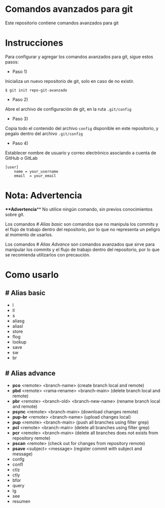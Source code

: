 # Comandos avanzados para git

Este repositorio contiene comandos avanzados para git 

# Instrucciones

Para configurar y agregar los comandos avanzados para git, sigue estos pasos:

- Paso 1)

Inicializa un nuevo repositorio de git, solo en caso de no existir.

```shell
$ git init repo-git-avanzado
```

- Paso 2)

Abre el archivo de configuración de git, en la ruta ``.git/config``

- Paso 3)

Copia todo el contenido del archivo `config` disponible en este repositorio, y pegalo dentro del archivo ``.git/config``

- Paso 4)

Establecer nombre de usuario y correo electrónico asociando a cuenta de GitHub o GitLab

```text
[user]
    name = your_username
    email  = your_email
```

# **Nota: Advertencia**

**\*\*Advertencia**** No utilice ningún comando, sin previos conocimientos sobre git.

Los comandos *# Alias basic* son comandos que no manipula los commits y el flujo de trabajo dentro del repositorio, por lo que no representa un peligro al momento de usarlos.

Los comandos *# Alias Advance* son comandos avanzados que sirve para  manipular los commits y el flujo de trabajo dentro del repositorio, por lo que se recomienda utilizarlos con precaución.

# Como usarlo

## # Alias basic

- l
- ll
- s
- aliasg
- aliasl
- store
- flog
- lookup
- save
- sw
- br

## # Alias advance

- __pco__ \<remote> \<branch-name> (create branch local and remote)
- __pbd__ \<remote> \<rama-rename> \<branch-main> (delete branch local and remote)
- __pbr__ \<remote> \<branch-old> \<branch-new-name> (rename branch local and remote)
- __psync__ \<remote> \<branch-main> (download changes remote)
- __pup-br__ \<remote> \<branch-name> (upload changes local)
- __pup__ \<remote> \<branch-main> (push all branches using filter grep)
- __pcl__ \<remote> \<branch-main> (delete all branches using filter grep)
- __pcr__ \<remote> \<branch-main> (delete all branches does not exists from repository remote)
- __pscan__ \<remote> (check out for changes from repository remote)
- __psave__ \<subject> \<message> (register commit with subject and message)
- confg
- confl
- ctlz
- ctly
- bfor
- query
- lg
- see
- resumen
